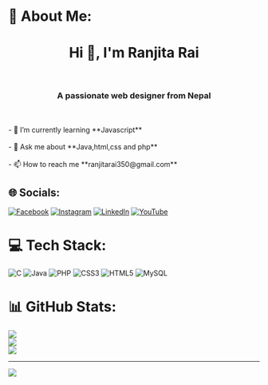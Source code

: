 # 💫 About Me:
<h1 align="center">Hi 👋, I'm Ranjita Rai</h1><br><h3 align="center">A passionate web designer from Nepal</h3><br><br>- 🌱 I’m currently learning **Javascript**<br><br>- 💬 Ask me about **Java,html,css and php**<br><br>- 📫 How to reach me **ranjitarai350@gmail.com**<br>


## 🌐 Socials:
[![Facebook](https://img.shields.io/badge/Facebook-%231877F2.svg?logo=Facebook&logoColor=white)](https://facebook.com/https://www.facebook.com/profile.php?id=100067637703022) [![Instagram](https://img.shields.io/badge/Instagram-%23E4405F.svg?logo=Instagram&logoColor=white)](https://instagram.com/https://l.facebook.com/l.php?u=https%3A%2F%2Fwww.instagram.com%2Fran_zee_taa_%3Ffbclid%3DIwZXh0bgNhZW0CMTAAAR2EgAZzG2Qa3RogHpJAtSVWixkI8IcILgX_LmaOHrIA_8XrBdi2zaVtx1o_aem_3UbEKlFfTgV9vgUkGjuTHw&h=AT1yVABu2vyMvcGSJEgd3FioJFXWBTTvlvgMeOHgIdv7O316K1wbCQuh8RyDIcABbpI-PUYGG_LEkx1DPPIPcfmd9mgySk51XpwrVc5p7u_-Ta9pHCLEC9bGPXGNooV_zFam) [![LinkedIn](https://img.shields.io/badge/LinkedIn-%230077B5.svg?logo=linkedin&logoColor=white)](https://linkedin.com/in/https://l.facebook.com/l.php?u=https%3A%2F%2Flinkedin.com%2Fin%2Franjita-rai-28ba1b261%3Ffbclid%3DIwZXh0bgNhZW0CMTAAAR2GtVc7KkYEkW91oM4Zl-ierP5yDGEzdu-FwhFzqqna96KQCHgnu6TkSzw_aem_d7ruaV1wTIIboUACXseK8Q&h=AT0k4hIirpssreKILjBBff2OmK8-g-QGjuQb_x0oyWep3buQd3zmz2sQj8W_dKJRx7oGZrGkBaA_AqI8A4-EQJKZzSoNA844g5uZ0FnYUiTYwvEHw0PdJkPHmEWyo7Iqp7fJ) [![YouTube](https://img.shields.io/badge/YouTube-%23FF0000.svg?logo=YouTube&logoColor=white)](https://youtube.com/@https://l.facebook.com/l.php?u=https%3A%2F%2Fyoutube.com%2F%40RanjitaRai-zn8hf%3Ffbclid%3DIwZXh0bgNhZW0CMTAAAR2PJgy4r272Hnkku5ru2Rk1zuI-8GxwYdSQbudOH2gd6AVXONaUOXsaYm8_aem_QuKMcilir0bXQn-sBzSESA&h=AT01zWuCPgPOBp7i9loSFIzZyAZjBfp6uu4nwMUIdTR8STierSLHZVPnmRWhvphliYAf4CNJQrNlS7-MRWR0mWUAQuqYDyggzSzZbuXxiuZ_g1W0dokIOW8yl80hKeaxaeoT) 

# 💻 Tech Stack:
![C](https://img.shields.io/badge/c-%2300599C.svg?style=for-the-badge&logo=c&logoColor=white) ![Java](https://img.shields.io/badge/java-%23ED8B00.svg?style=for-the-badge&logo=openjdk&logoColor=white) ![PHP](https://img.shields.io/badge/php-%23777BB4.svg?style=for-the-badge&logo=php&logoColor=white) ![CSS3](https://img.shields.io/badge/css3-%231572B6.svg?style=for-the-badge&logo=css3&logoColor=white) ![HTML5](https://img.shields.io/badge/html5-%23E34F26.svg?style=for-the-badge&logo=html5&logoColor=white) ![MySQL](https://img.shields.io/badge/mysql-4479A1.svg?style=for-the-badge&logo=mysql&logoColor=white)
# 📊 GitHub Stats:
![](https://github-readme-stats.vercel.app/api?username=Ranjita-Rai&theme=dark&hide_border=false&include_all_commits=false&count_private=false)<br/>
![](https://github-readme-streak-stats.herokuapp.com/?user=Ranjita-Rai&theme=dark&hide_border=false)<br/>
![](https://github-readme-stats.vercel.app/api/top-langs/?username=Ranjita-Rai&theme=dark&hide_border=false&include_all_commits=false&count_private=false&layout=compact)

---
[![](https://visitcount.itsvg.in/api?id=Ranjita-Rai&icon=0&color=0)](https://visitcount.itsvg.in)

<!-- Proudly created with GPRM ( https://gprm.itsvg.in ) -->
